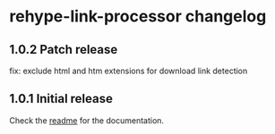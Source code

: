 # rehype-link-processor changelog

## 1.0.2 Patch release
fix: exclude html and htm extensions for download link detection

## 1.0.1 Initial release
Check the [readme](readme.md) for the documentation.

